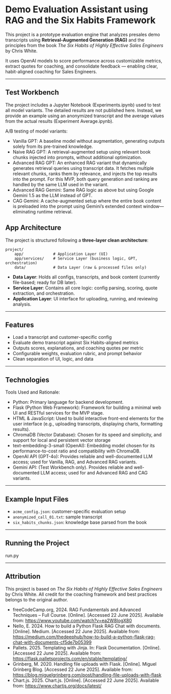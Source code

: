 # Demo Evaluation Assistant using RAG and the Six Habits Framework

This project is a prototype evaluation engine that analyzes presales demo transcripts using **Retrieval-Augmented Generation (RAG)** and the principles from the book *The Six Habits of Highly Effective Sales Engineers* by Chris White.

It uses OpenAI models to score performance across customizable metrics, extract quotes for coaching, and consolidate feedback — enabling clear, habit-aligned coaching for Sales Engineers.

---
## Test Workbench

The project includes a Jupyter Notebook (Experiments.ipynb) used to test all model variants. The detailed results are not published here. Instead, we provide an example using an anonymized transcript and the average values from the actual results (Experiment Average.ipynb).

A/B testing of model variants:
* Vanilla GPT: A baseline model without augmentation, generating outputs solely from its pre-trained knowledge.
* Naive RAG GPT: A retrieval-augmented setup using relevant book chunks injected into prompts, without additional optimization.
* Advanced RAG GPT: An enhanced RAG variant that dynamically generates retrieval queries using transcript data. It fetches multiple relevant chunks, ranks them by relevance, and injects the top results into the prompt. For this MVP, both query generation and ranking are handled by the same LLM used in the variant.
* Advanced RAG Gemini: Same RAG logic as above but using Google Gemini 1.5 as the LLM instead of GPT.
* CAG Gemini: A cache-augmented setup where the entire book content is preloaded into the prompt using Gemini’s extended context window—eliminating runtime retrieval.




## App Architecture

The project is structured following a **three-layer clean architecture**:

```
project/
    app/             # Application Layer (UI)
    app/services/    # Service Layer (business logic, GPT, orchestration)
    data/            # Data Layer (raw & processed files only)

```

* **Data Layer**: Holds all configs, transcripts, and book content (currently file-based; ready for DB later).
* **Service Layer**: Contains all core logic: config parsing, scoring, quote extraction, and orchestration.
* **Application Layer**: UI interface for uploading, running, and reviewing analysis.

---

## Features

* Load a transcript and customer-specific config
* Evaluate demo transcript against Six Habits-aligned metrics
* Outputs scores, explanations, and coaching quotes per metric
* Configurable weights, evaluation rubric, and prompt behavior
* Clean separation of UI, logic, and data

---

## Technologies

Tools Used and Rationale:
* Python: Primary language for backend development.
* Flask (Python Web Framework): Framework for building a minimal web UI and RESTful services for the MVP stage.
* HTML & JavaScript: Used to build interactive front-end elements for the user interface (e.g., uploading transcripts, displaying charts, formatting results).
* ChromaDB (Vector Database): Chosen for its speed and simplicity, and support for local and persistent vector storage
* text-embedding-3-small (OpenAI): Embedding model chosen for its performance-to-cost ratio and compatibility with ChromaDB.
* OpenAI API (GPT-4o): Provides reliable and well-documented LLM access; used for Vanilla, RAG, and Advanced RAG variants.
* Gemini API: (Test Workbench only). Provides reliable and well-documented LLM access; used for and Advanced RAG and CAG variants.


---

##  Example Input Files

* `acme_config.json`: customer-specific evaluation setup
* `anonymized_call_01.txt`: sample transcript
* `six_habits_chunks.json`: knowledge base parsed from the book

---

##  Running the Project

run.py



---

##  Attribution

This project is based on *The Six Habits of Highly Effective Sales Engineers* by Chris White. All credit for the coaching framework and best practices belongs to the original author.

* freeCodeCamp.org, 2024. RAG Fundamentals and Advanced Techniques – Full Course. [Online]. [Accessed 22 June 2025]. Available from: https://www.youtube.com/watch?v=ea2W8IogX80 
* Nello, E. 2024. How to build a Python Flask RAG Chat with documents. [Online]. Medium. [Accessed 22 June 2025]. Available from: https://medium.com/thedeephub/how-to-build-a-python-flask-rag-chat-with-documents-cf5de7b05399
* Pallets. 2025. Templating with Jinja. In: Flask Documentation. [Online]. [Accessed 22 June 2025]. Available from: https://flask.palletsprojects.com/en/stable/templating/
* Grinberg, M. 2020. Handling file uploads with Flask. [Online]. Miguel Grinberg Blog. [Accessed 22 June 2025]. Available from: https://blog.miguelgrinberg.com/post/handling-file-uploads-with-flask
* Chart.js. 2025. Chart.js. [Online]. [Accessed 22 June 2025]. Available from: https://www.chartjs.org/docs/latest/


